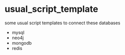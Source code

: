# usual_script_template
some usual script templates  to connect these databases
- mysql
- neo4j
- mongodb
- redis
